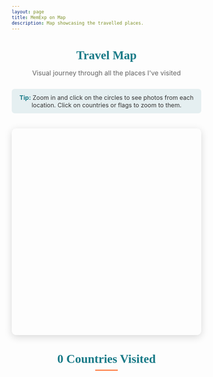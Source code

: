 ```yaml
---
layout: page
title: MemExp on Map
description: Map showcasing the travelled places.
---
```


<!-- Map Page - Interactive visualization of travel locations -->

<style type="text/css">
    /* Map page styling */
    .map-intro {
        text-align: center;
        margin-bottom: 1.5rem;
    }
    
    .map-intro h3 {
        font-family: 'Playfair Display', serif;
        font-size: 2rem;
        color: #1A7B88;
        margin-bottom: 0.5rem;
    }
    
    .map-intro p {
        font-size: 1.1rem;
        color: #666;
        margin-bottom: 1rem;
    }
    
    .map-tip {
        background-color: rgba(26, 123, 136, 0.1);
        padding: 0.8rem;
        border-radius: 8px;
        margin: 1rem 0;
        font-size: 1rem;
        color: #333;
        display: inline-block;
    }
    
    .map-tip strong {
        color: #1A7B88;
    }
    
    /* Make the map container take up more horizontal space */
    .eight.columns.main-content-area {
        width: 100%;
        margin-left: 0;
    }
    
    #mapid {
        height: 550px;
        width: 100%;
        border-radius: 12px;
        box-shadow: 0 5px 20px rgba(0,0,0,0.15);
        margin-bottom: 2rem;
        overflow: hidden;
    }
    
    .leaflet-container {
        background-color: #8BD1E3 !important;
        border-radius: 12px;
    }
    
    /* Modern popup styling with less blank space */
    .leaflet-popup-content-wrapper {
        border-radius: 8px;
        box-shadow: 0 3px 10px rgba(0,0,0,0.2);
        padding: 0;
        overflow: hidden;
        min-width: 200px;
    }
    
    .leaflet-popup-content {
        margin: 0;
        font-family: 'Montserrat', sans-serif;
        line-height: 1.2;
    }
    
    .leaflet-popup-content a {
        color: #1A7B88;
        font-weight: 600;
        font-size: 1.3rem;
        display: block;
        margin-bottom: 2px;
        text-decoration: none;
    }
    
    .leaflet-popup-content a:hover {
        color: #FF7D45;
    }
    
    .leaflet-popup-content div {
        margin: 2px 0;
    }
    
    .leaflet-popup-tip {
        background-color: white;
    }
    
    .leaflet-popup-close-button {
        color: #666;
        font-size: 16px;
        padding: 6px;
    }
    
    .map-controls {
        text-align: center;
        margin: 1rem 0;
    }
    
    .map-controls button {
        background: #1A7B88;
        color: white;
        border: none;
        padding: 8px 15px;
        margin: 0 5px;
        border-radius: 4px;
        cursor: pointer;
        font-size: 0.9rem;
        transition: background-color 0.3s;
    }
    
    .map-controls button:hover {
        background: #FF7D45;
    }
    
    /* Flag styling */
    .countries-section {
        margin-top: 2rem;
        text-align: center;
    }
    
    .countries-section h4 {
        font-family: 'Playfair Display', serif;
        font-size: 2rem;
        color: #1A7B88;
        margin-bottom: 1rem;
        position: relative;
    }
    
    .countries-section h4:after {
        content: '';
        display: block;
        width: 60px;
        height: 3px;
        background: #FF7D45;
        margin: 10px auto;
    }
    
    .flag-container {
        display: flex;
        flex-wrap: wrap;
        justify-content: center;
        gap: 0.5rem;
        max-width: 1000px;
        margin: 0 auto;
    }
    
    .flag-item {
        display: flex;
        flex-direction: column;
        align-items: center;
        margin: 0.5rem;
        transition: transform 0.3s ease;
    }
    
    .flag-item:hover, .flag-item.highlighted {
        transform: translateY(-5px);
    }
    
    .flag-item.highlighted .flag-icon {
        box-shadow: 0 0 8px #FF7D45;
        border: 1px solid #FF7D45;
    }
    
    .flag-icon {
        font-size: 3em !important;
        border: 1px solid #eee;
        box-shadow: 0 2px 5px rgba(0,0,0,0.1);
        border-radius: 4px;
        margin-bottom: 0.5rem;
    }
    
    .flag-name {
        font-size: 1rem;
        color: #333;
        font-family: 'Montserrat', sans-serif;
        text-align: center;
        max-width: 100px;
        overflow: hidden;
        text-overflow: ellipsis;
        font-weight: 500;
    }
    
    .country-count {
        display: inline-block;
        background-color: #1A7B88;
        color: white;
        padding: 0.3rem 0.8rem;
        border-radius: 20px;
        font-size: 0.9rem;
        margin-top: 1rem;
    }
    
    /* Responsive adjustments */
    @media (max-width: 767px) {
        #mapid {
            height: 450px;
        }
        
        .map-intro h3 {
            font-size: 1.8rem;
        }
        
        .flag-container {
            gap: 0.3rem;
        }
        
        .flag-item {
            margin: 0.3rem;
        }
        
        .flag-icon {
            font-size: 2.5em !important;
        }
        
        .flag-name {
            font-size: 0.9rem;
            max-width: 80px;
        }
    }
    
    @media (max-width: 550px) {
        #mapid {
            height: 400px;
        }
    }
</style>

<!-- Map libraries -->
<link rel="stylesheet" type="text/css" href="css/flags/flag-icon.min.css">
<link rel="stylesheet" href="https://unpkg.com/leaflet@1.3.1/dist/leaflet.css"
integrity="sha512-Rksm5RenBEKSKFjgI3a41vrjkw4EVPlJ3+OiI65vTjIdo9brlAacEuKOiQ5OFh7cOI1bkDwLqdLw3Zg0cRJAAQ=="
crossorigin=""/>
<script src="{{ site.url }}{{site.baseurl}}/js/country.js"></script>
<script src="https://unpkg.com/leaflet@1.3.1/dist/leaflet.js"
integrity="sha512-/Nsx9X4HebavoBvEBuyp3I7od5tA0UzAxs+j83KgC8PU0kgB4XiK4Lfe4y4cgBtaRJQEIFCW+oC506aPT2L1zw=="
crossorigin=""></script>

<!-- Map introduction -->
<div class="map-intro">
    <h3>Travel Map</h3>
    <p>Visual journey through all the places I've visited</p>
    <div class="map-tip">
        <strong>Tip:</strong> Zoom in and click on the circles to see photos from each location. Click on countries or flags to zoom to them.
    </div>
</div>

<!-- Map container -->
<div id="mapid"></div>

<!-- Countries section -->
<div class="countries-section">
    <h4><span id="country-count">0</span> Countries Visited</h4>
    <!-- Flag icons with names -->
    <div class="flag-container" id="flag-container">
        <!-- Flags will be generated by JavaScript -->
    </div>
</div>
<!-- JavaScript libraries -->
<script src="https://code.jquery.com/jquery-3.3.1.slim.min.js" integrity="sha384-q8i/X+965DzO0rT7abK41JStQIAqVgRVzpbzo5smXKp4YfRvH+8abtTE1Pi6jizo" crossorigin="anonymous"></script>
<script src="https://cdnjs.cloudflare.com/ajax/libs/popper.js/1.14.7/umd/popper.min.js" integrity="sha384-UO2eT0CpHqdSJQ6hJty5KVphtPhzWj9WO1clHTMGa3JDZwrnQq4sF86dIHNDz0W1" crossorigin="anonymous"></script>
<script src="https://stackpath.bootstrapcdn.com/bootstrap/4.3.1/js/bootstrap.min.js" integrity="sha384-JjSmVgyd0p3pXB1rRibZUAYoIIy6OrQ6VrjIEaFf/nJGzIxFDsf4x0xIM+B07jRM" crossorigin="anonymous"></script>

<!-- Map initialization script -->
<script type="text/javascript">
    $(document).ready(function(){
        // Parse URL parameters to highlight specific location
        function getUrlParameter(name) {
            name = name.replace(/[\[]/, '\\[').replace(/[\]]/, '\\]');
            var regex = new RegExp('[\\?&]' + name + '=([^&#]*)');
            var results = regex.exec(location.search);
            return results === null ? '' : decodeURIComponent(results[1].replace(/\+/g, ' '));
        }
        
        var highlightLocation = getUrlParameter('location');
        var highlightCountry = getUrlParameter('country');
        var highlightCoordi = getUrlParameter('coordi');
        // Country data array - extendible format
        var countries = [
            { code: "in", name: "India" },
            { code: "ie", name: "Ireland" },
            { code: "fr", name: "France" },
            { code: "be", name: "Belgium" },
            { code: "nl", name: "Netherlands" },
            { code: "mc", name: "Monaco" },
            { code: "es", name: "Spain" },
            { code: "th", name: "Thailand" },
            { code: "us", name: "USA" },
            { code: "my", name: "Malaysia" },
            { code: "ae", name: "UAE" },
            { code: "ca", name: "Canada" },
            { code: "mx", name: "Mexico" },
            { code: "tr", name: "Turkey" },
            { code: "sg", name: "Singapore" },
            { code: "qa", name: "Qatar" },
            { code: "va", name: "Vatican" },
            { code: "it", name: "Italy" },
            { code: "sm", name: "San Marino" },
            { code: "pt", name: "Portugal" },
            { code: "kr", name: "South Korea" },
            { code: "et", name: "Ethiopia" },
            { code: "hk", name: "Hong Kong" },
            { code: "de", name: "Germany" },
            { code: "cz", name: "Czech Republic" },
            { code: "sk", name: "Slovakia" },
            { code: "at", name: "Austria" },
            { code: "hr", name: "Croatia" },
            { code: "si", name: "Slovenia" },
            { code: "hu", name: "Hungary" },
            { code: "gr", name: "Greece" }
        ];
        
        // Generate flag items without index
        var flagContainer = $('#flag-container');
        var flagItems = {}; // Store flag items by country name for easy access
        
        countries.forEach(function(country) {
            var flagItem = $('<div class="flag-item" data-country="' + country.name.toLowerCase() + '"></div>');
            flagItem.append('<span class="flag-icon flag-icon-' + country.code + '"></span>');
            flagItem.append('<span class="flag-name">' + country.name + '</span>');
            flagContainer.append(flagItem);
            
            // Store reference to flag item
            flagItems[country.name.toLowerCase()] = flagItem;
            
            // Add hover and click events to flag item
            flagItem.on('mouseenter', function() {
                var countryName = $(this).data('country');
                highlightCountryOnMap(countryName);
            });
            
            flagItem.on('mouseleave', function() {
                resetMapHighlights();
            });
            
            // Add click event to flag item to zoom to country
            flagItem.on('click', function() {
                var countryName = $(this).data('country');
                zoomToCountry(countryName);
            });
        });
        
        // Function to highlight country on map
        function highlightCountryOnMap(countryName) {
            countriesLayer.eachLayer(function(layer) {
                var layerCountryName = layer.feature.properties.name.toLowerCase();
                if (layerCountryName === countryName) {
                    layer.setStyle({
                        fillOpacity: 0.5,
                        weight: 2,
                        color: '#FF7D45'
                    });
                    layer.bringToFront();
                }
            });
        }
        
        // Function to zoom to country
        function zoomToCountry(countryName) {
            // Reset all highlights first
            resetAllHighlights();
            
            countriesLayer.eachLayer(function(layer) {
                var layerCountryName = layer.feature.properties.name.toLowerCase();
                if (layerCountryName === countryName) {
                    // Get country bounds and zoom to it
                    var bounds = layer.getBounds();
                    map.fitBounds(bounds, {
                        padding: [50, 50], // Add some padding
                        maxZoom: 6, // Limit zoom level
                        animate: true
                    });
                    
                    // Highlight the country
                    layer.setStyle({
                        fillOpacity: 0.5,
                        weight: 2,
                        color: '#FF7D45'
                    });
                    
                    // Highlight corresponding flag
                    if (flagItems[countryName]) {
                        flagItems[countryName].addClass('highlighted');
                    }
                }
            });
        }
        
        // Function to reset all highlights (both countries and flags)
        function resetAllHighlights() {
            // Reset country highlights
            countriesLayer.eachLayer(function(layer) {
                layer.setStyle({
                    fillOpacity: getOpacity(layer.feature),
                    weight: 0,
                    color: 'grey'
                });
            });
            
            // Reset flag highlights
            for (var countryName in flagItems) {
                flagItems[countryName].removeClass('highlighted');
            }
        }
        
        // Function to reset map highlights
        function resetMapHighlights() {
            countriesLayer.eachLayer(function(layer) {
                var countryName = layer.feature.properties.name.toLowerCase();
                layer.setStyle({
                    fillOpacity: getOpacity(layer.feature),
                    weight: 0,
                    color: 'grey'
                });
            });
        }
        
        // Update country count in heading
        $('#country-count').text(countries.length);
        
        // Initialize map
        var map = L.map('mapid').setView([30, 0], 2);
        
        // Add click handler to map to reset highlights when clicking on empty space
        map.on('click', function() {
            resetAllHighlights();
        });
        
        // Add custom reset button to map controls
        L.Control.ResetView = L.Control.extend({
            options: {
                position: 'topleft'
            },
            
            onAdd: function(map) {
                var container = L.DomUtil.create('div', 'leaflet-bar leaflet-control leaflet-control-custom');
                container.style.backgroundColor = 'white';
                container.style.width = '30px';
                container.style.height = '30px';
                container.style.cursor = 'pointer';
                container.style.display = 'flex';
                container.style.justifyContent = 'center';
                container.style.alignItems = 'center';
                container.style.fontWeight = 'bold';
                container.style.fontSize = '18px';
                container.style.color = '#666';
                container.innerHTML = '⟲';
                container.title = 'Reset to default view';
                
                container.onclick = function() {
                    // Reset map view to default
                    map.setView([25, 0], 1.8);
                    // Reset all highlights
                    resetAllHighlights();
                }
                
                return container;
            }
        });
        
        // Add the reset button to the map
        new L.Control.ResetView().addTo(map);
        
        // Add map tiles
        var outdoorLayer = L.tileLayer('https://api.mapbox.com/styles/v1/{id}/tiles/{z}/{x}/{y}?access_token={accessToken}', {
            attribution: '',
            maxZoom: 10,
            minZoom: 2,
            id: 'mapbox/outdoors-v11',
            tileSize: 512,
            zoomOffset: -1,
            accessToken: 'pk.eyJ1Ijoicm9oYW5nb2VsOTYiLCJhIjoiY2phbDloNWtpM253ODJ3bG9mNWdiYzQwMiJ9.jZJvg-axeL9dDxyvGVGfkQ'
        }).addTo(map);
        
        // Store all markers for zooming functionality
        var allMarkers = [];
        
        // Build country list from posts
        var countryList = []
        {% for post in site.travels reversed %}
            var countryName = "{{post.country}}".trim().toLowerCase();
            if(countryList.indexOf(countryName) == -1 && countryName.length > 0){
                countryList.push(countryName)
            }
        {% endfor %}
        
        // Set opacity for visited countries
        function getOpacity(feature) {
            var countryName = feature.properties.name.toLowerCase();
            if(countryList.indexOf(countryName) > -1){
                return 0.3; // Increased opacity for better visibility
            } else{
                return 0;
            }
        }
        
        // Get marker radius based on size
        function getRadius(MarkerSize){
            if (MarkerSize=="small") return 5000;
            if (MarkerSize=="smallx") return 10000;
            if (MarkerSize=="med") return 15000;
            if (MarkerSize=="medx") return 22500;
            else if(MarkerSize=="large") return 30000;
            else return 20000;
        }
        
        // Add country polygons with highlighting
        var countriesLayer = L.geoJson(countriesGeoJSON, { 
            style: function(feature) {
                return {
                  fillColor: "#1A7B88", // Updated to match blog color scheme
                  fillOpacity: getOpacity(feature),
                  stroke: true,
                  color: "grey",
                  weight: 0
                };
            },
            onEachFeature: function(feature, layer) {
                // Add hover and click effects
                layer.on({
                    mouseover: function(e) {
                        var countryName = feature.properties.name.toLowerCase();
                        if(countryList.indexOf(countryName) > -1) {
                            layer.setStyle({
                                fillOpacity: 0.5,
                                weight: 2,
                                color: '#FF7D45'
                            });
                            
                            // Highlight corresponding flag
                            if (flagItems[countryName]) {
                                flagItems[countryName].addClass('highlighted');
                                
                                // Scroll to the flag if it's not visible
                                var flagsContainer = document.querySelector('.flag-container');
                                var flagElement = flagItems[countryName][0];
                                var containerRect = flagsContainer.getBoundingClientRect();
                                var flagRect = flagElement.getBoundingClientRect();
                                
                                if (flagRect.bottom > containerRect.bottom || flagRect.top < containerRect.top) {
                                    flagElement.scrollIntoView({behavior: 'smooth', block: 'center'});
                                }
                            }
                        }
                    },
                    mouseout: function(e) {
                        layer.setStyle({
                            fillOpacity: getOpacity(feature),
                            weight: 0,
                            color: 'grey'
                        });
                        
                        // Remove highlight from flag
                        var countryName = feature.properties.name.toLowerCase();
                        if (flagItems[countryName]) {
                            flagItems[countryName].removeClass('highlighted');
                        }
                    },
                    click: function(e) {
                        var countryName = feature.properties.name.toLowerCase();
                        if(countryList.indexOf(countryName) > -1) {
                            // Reset all highlights first
                            resetAllHighlights();
                            
                            // Get country bounds and zoom to it
                            var bounds = layer.getBounds();
                            map.fitBounds(bounds, {
                                padding: [50, 50], // Add some padding
                                maxZoom: 6, // Limit zoom level
                                animate: true
                            });
                            
                            // Highlight the country
                            layer.setStyle({
                                fillOpacity: 0.5,
                                weight: 3,
                                color: '#FF7D45'
                            });
                            
                            // Highlight corresponding flag
                            if (flagItems[countryName]) {
                                flagItems[countryName].addClass('highlighted');
                            }
                            
                            // Prevent the click from propagating to the map
                            L.DomEvent.stopPropagation(e);
                        }
                    }
                });
            },
            // Set z-index to ensure countries are below markers
            pane: 'tilePane'
        }).addTo(map);
        
        // Store circles and their base radii for zoom adjustment
        var circles = [];
        var baseRadii = [];
        
        // Create a separate pane for markers to ensure they're always on top
        map.createPane('markersPane');
        map.getPane('markersPane').style.zIndex = 650; // Higher than the default overlay pane (400)
        
        // Add location markers
        {% for post in site.travels reversed %}
            {% unless post.url contains 'slideshow' %}
                var coordiList = "{{post.coordi}}".split("+");
                var locationNames = "{{post.location}}".split("+");
                var markersizeList = "{{post.MarkerSize}}".split("+");
                
                if("{{post.coordi}}".length > 0){
                    coordiList.forEach(function(coordinateString, i){
                        var coordinate = coordinateString.replace(/[{()}]/g, '').trim().split(",").map(Number);
                        var locationName = locationNames[i];
                        var MarkerSize = markersizeList[i];
                        if(locationName === undefined){
                            locationName = locationNames[0]
                        }
                        locationName = locationName.trim()
                        if(MarkerSize === undefined){
                            MarkerSize = markersizeList[0];
                        }
                        // Create circle with base radius
                        var baseRadius = getRadius(MarkerSize.trim());
                        var circle = L.circle(coordinate, {
                            color: '#FF7D45',
                            fillColor: '#f03',
                            fillOpacity: 0.5,
                            radius: baseRadius,
                            weight: 2,
                            pane: 'markersPane' // Use the markers pane to ensure they're on top
                        }).bindPopup("<a href='{{site.baseurl}}{{post.url | remove: '/post'}}' target='_blank'>{{post.title}}</a><div><b>"+locationName+", {{post.country}}</b></div><div style='color:#666; font-size:0.85rem;'>{{post.date | date: '%B %d, %Y'}}</div>").addTo(map);
                        
                        // Store circle and its base radius for zoom adjustment
                        circles.push(circle);
                        baseRadii.push(baseRadius);
                        
                        // Add pulse animation on hover
                        circle.on('mouseover', function() {
                            this.setStyle({
                                fillOpacity: 0.8
                            });
                        });
                        
                        circle.on('mouseout', function() {
                            this.setStyle({
                                fillOpacity: 0.5
                            });
                        });
                        
                        // Store marker for zooming functionality
                        allMarkers.push(circle);
                    })
                }
            {% endunless %}
        {% endfor %}
        
        // Set view to show more of the northern hemisphere
        map.setView([25, 0], 1.8);
        
        // If URL parameters are present, find and highlight the marker
        if (highlightLocation && highlightCoordi) {
            // Wait a bit for all markers to be added
            setTimeout(function() {
                var foundMarker = false;
                
                // Try to find the marker based on coordinates
                var coordiList = highlightCoordi.split("+");
                if (coordiList.length > 0) {
                    var targetCoordinate = coordiList[0].replace(/[{()}]/g, '').trim().split(",").map(Number);
                    
                    // Look through all markers
                    for (var i = 0; i < circles.length; i++) {
                        var markerLatLng = circles[i].getLatLng();
                        
                        // Check if coordinates match (with some tolerance)
                        if (Math.abs(markerLatLng.lat - targetCoordinate[0]) < 0.01 && 
                            Math.abs(markerLatLng.lng - targetCoordinate[1]) < 0.01) {
                            
                            // Open the popup and zoom to the marker
                            circles[i].openPopup();
                            map.setView([targetCoordinate[0], targetCoordinate[1]], 5);
                            
                            // Highlight the marker
                            circles[i].setStyle({
                                fillOpacity: 0.9,
                                weight: 4
                            });
                            
                            foundMarker = true;
                            break;
                        }
                    }
                }
                
                // If marker not found by coordinates, try to find by location name
                if (!foundMarker && highlightLocation) {
                    // This is a fallback and may not be as accurate
                    console.log("Could not find marker by coordinates, trying by location name");
                }
            }, 500); // Wait 500ms for all markers to be added
        }
        
        // Adjust all circle radii on zoom
        map.on('zoomend', function() {
            var currentZoom = map.getZoom();
            var zoomFactor = Math.pow(1.5, currentZoom - 2); // Base zoom level is 2, increased factor for more dramatic effect
            
            // Update all circles with new radii
            for (var i = 0; i < circles.length; i++) {
                // Scale between 0.5x and 2.0x of original size based on zoom level
                circles[i].setRadius(baseRadii[i] * Math.max(0.5, Math.min(zoomFactor, 2.0)));
            }
        });
        
        // Reset country styles to default (not highlighted)
        countriesLayer.setStyle(function(feature) {
            var countryName = feature.properties.name.toLowerCase();
            if(countryList.indexOf(countryName) > -1) {
                return {
                    fillColor: "#FF7D45",
                    fillOpacity: 0.3, // Lower opacity by default
                    stroke: true,
                    color: "grey",
                    weight: 0
                };
            } else {
                return {
                    fillOpacity: 0,
                    weight: 0
                };
            }
        });
        
        // Add fade-in animation for page elements
        document.addEventListener('DOMContentLoaded', function() {
            var elements = document.querySelectorAll('.map-intro, #mapid, .countries-section');
            elements.forEach(function(el, index) {
                setTimeout(function() {
                    el.classList.add('fade-in');
                }, index * 100);
            });
        });
    });
</script>
